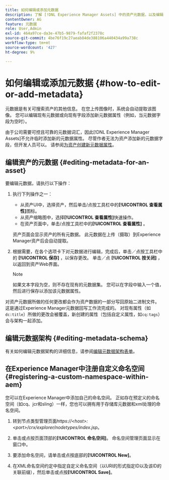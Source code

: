 ```yaml
---
title: 如何编辑或添加元数据
description: 了解 [!DNL Experience Manager Assets] 中的资产元数据，以及编辑资产元数据的各种方式。
contentOwner: AG
feature: 元数据
role: User,Admin
exl-id: 464a97ce-da3e-47b5-9879-fafaf2f2378c
source-git-commit: 4be76f19c27aeab84de388106a440434a99a738c
workflow-type: tm+mt
source-wordcount: '427'
ht-degree: 9%

---
```


# 如何编辑或添加元数据 {#how-to-edit-or-add-metadata}

元数据是有关可搜索资产的其他信息。 在您上传图像时，系统会自动提取该图像。 您可以编辑现有元数据或向现有字段添加新元数据属性（例如，当元数据字段为空时）。

由于公司需要可控且可靠的元数据词汇，因此[!DNL Experience Manager Assets]不允许临时添加新的元数据属性。 尽管作者无法为资产添加新的元数据字段，但开发人员可以。 请参阅[为资产创建新元数据属性](meta-edit.md#editing-metadata-schema)。

## 编辑资产的元数据 {#editing-metadata-for-an-asset}

要编辑元数据，请执行以下操作：

1. 执行下列操作之一：

   * 从资产UI中，选择资产，然后单击/点按工具栏中的&#x200B;**[!UICONTROL 查看属性]**&#x200B;图标。
   * 从资产缩略图中，选择&#x200B;**[!UICONTROL 查看属性]**&#x200B;快速操作。
   * 在资产页面中，单击/点按工具栏中的&#x200B;**[!UICONTROL 查看属性]** 。

   资产页面会显示资产的所有元数据。 此元数据在上传（摄取）到Experience Manager资产后会自动提取。

1. 根据需要，在各个选项卡下对元数据进行编辑，完成后，单击／点按工具栏中的 **[!UICONTROL 保存]** ，以保存更改。 单击／点 **[!UICONTROL 按关闭]** ，以返回到资产Web界面。

   >[!NOTE]
   >
   >如果文本字段为空，则不存在现有的元数据集。 您可以在字段中输入一个值，然后进行保存以添加该元数据属性。

对资产元数据所做的任何更改都会作为资产数据的一部分写回原始二进制文件。 这是通过Experience Manager元数据回写工作流完成的。 对现有属性（如`dc:title`）所做的更改会被覆盖，新创建的属性（包括自定义属性，如`cq:tags`）会与架构一起添加。

<!-- XMP write-back is supported and enabled for the platforms and file formats described in technical requirements. -->

## 编辑元数据架构 {#editing-metadata-schema}

有关如何编辑元数据架构的详细信息，请参阅[编辑元数据架构表单](metadata-schemas.md#edit-metadata-schema-forms)。

## 在Experience Manager中注册自定义命名空间 {#registering-a-custom-namespace-within-aem}

您可以在Experience Manager中添加自己的命名空间。 正如存在预定义的命名空间（如cq、jcr和sling）一样，您也可以拥有用于存储库元数据和xml处理的命名空间。

1. 转到节点类型管理页面&#x200B;*https://&lt;host>:&lt;port>/crx/explorer/nodetypes/index.jsp*。
1. 单击或点按页面顶部的&#x200B;**[!UICONTROL 命名空间]**。 命名空间管理页面显示在窗口中。

1. 要添加命名空间，请单击或点按底部的&#x200B;**[!UICONTROL New]**。
1. 在XML命名空间约定中指定自定义命名空间（以URI的形式指定ID以及该ID的关联前缀），然后单击或点按&#x200B;**[!UICONTROL Save]**。
